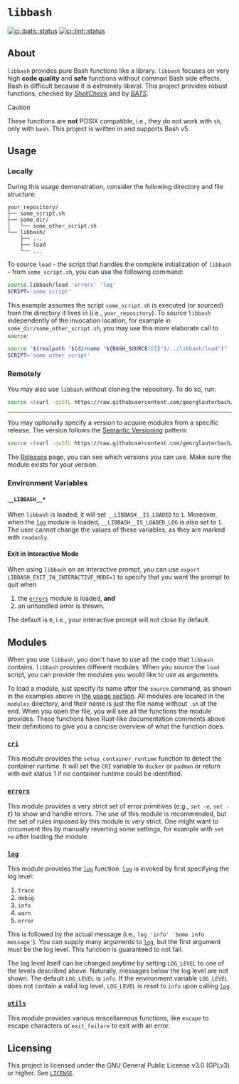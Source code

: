 # `libbash`

[![ci::bats::status]][ci::bats::action] [![ci::lint::status]][ci::lint::action]

[ci::bats::status]: https://img.shields.io/github/actions/workflow/status/georglauterbach/libbash/test-bats.yml?branch=main&color=blue&label=BASH%20UNIT%20TESTS&logo=github&logoColor=white&style=for-the-badge
[ci::bats::action]: https://github.com/georglauterbach/libbash/actions/workflows/test-bats.yml

[ci::lint::status]: https://img.shields.io/github/actions/workflow/status/georglauterbach/libbash/linting.yml?branch=main&color=blue&label=LINTING%20TESTS&logo=github&logoColor=white&style=for-the-badge
[ci::lint::action]: https://github.com/georglauterbach/libbash/actions/workflows/linting.yml

## About

`libbash` provides pure Bash functions like a library. `libbash` focuses on very high **code quality** and **safe** functions without common Bash side effects. Bash is difficult because it is extremely liberal. This project provides robust functions, checked by [_ShellCheck_](https://github.com/koalaman/shellcheck) and by [_BATS_](https://github.com/bats-core/bats-core).

>[!CAUTION]
>
> These functions are **not** POSIX compatible, i.e., they do not work with `sh`, only with `bash`. This project is written in and supports Bash v5.

## Usage

### Locally

During this usage demonstration, consider the following directory and file structure:

``` TXT
your_repository/
├── some_script.sh
├── some_dir/
│   └── some_other_script.sh
└── libbash/
    ├── ...
    ├── load
    └── ...
```

To source `load` - the script that handles the complete initialization of `libbash` - from `some_script.sh`, you can use the following command:

``` BASH
source libbash/load 'errors' 'log'
SCRIPT='some script'
```

This example assumes the script `some_script.sh` is executed (or sourced) from the directory it lives in (i.e., `your_repository`). To source `libbash` independently of the invocation location, for example in `some_dir/some_other_script.sh`, you may use this more elaborate call to `source`:

``` BASH
source "$(realpath "$(dirname "${BASH_SOURCE[0]}")/../libbash/load")" 'errors' 'log'
SCRIPT='some other script'
```

### Remotely

You may also use `libbash` without cloning the repository. To do so, run:

```bash
source <(curl -qsSfL https://raw.githubusercontent.com/georglauterbach/libbash/main/load) --online 'log'
```

---

You may optionally specify a version to acquire modules from a specific release. The version follows the [Semantic Versioning](https://semver.org/lang/de/) pattern:

```bash
source <(curl -qsSfL https://raw.githubusercontent.com/georglauterbach/libbash/main/load) --online --version '6.1.0' 'log'
```

The [Releases](https://github.com/georglauterbach/libbash/releases) page, you can see which versions you can use. Make sure the module exists for your version.

### Environment Variables

#### `__LIBBASH__*`

When `libbash` is loaded, it will set `__LIBBASH__IS_LOADED` to `1`. Moreover, when the [`log`] module is loaded, `__LIBBASH__IS_LOADED_LOG` is also set to `1`. The user cannot change the values of these variables, as they are marked with `readonly`.

#### Exit in Interactive Mode

When using `libbash` on an interactive prompt, you can use `export LIBBASH_EXIT_IN_INTERACTIVE_MODE=1` to specify that you want the prompt to quit when

1. the [`errors`] module is loaded, **and**
2. an unhandled error is thrown.

The default is `0`, i.e., your interactive prompt will not close by default.

## Modules

When you use `libbash`, you don't have to use all the code that `libbash` contains. `libbash` provides different modules. When you source the `load` script, you can provide the modules you would like to use as arguments.

To load a module, just specify its name after the `source` command, as shown in the examples above in [the usage section](#usage). All modules are located in the `modules` directory, and their name is just the file name without `.sh` at the end. When you open the file, you will see all the functions the module provides. These functions have Rust-like documentation comments above their definitions to give you a concise overview of what the function does.

### [`cri`](./modules/cri.sh)

This module provides the `setup_container_runtime` function to detect the container runtime. It will set the `CRI` variable to `docker` or `podman` or return with exit status 1 if no container runtime could be identified.

### [`errors`](./modules/errors.sh)

This module provides a very strict set of error primitives (e.g., `set -e`, `set -E`) to show and handle errors. The use of this module is recommended, but the set of rules imposed by this module is very strict. One might want to circumvent this by manually reverting some settings, for example with `set +e` after loading the module.

### [`log`](./modules/log.sh)

This module provides the [`log`] function. [`log`] is invoked by first specifying the log level:

1. `trace`
2. `debug`
3. `info`
4. `warn`
5. `error`

This is followed by the actual message (i.e., `log 'info' 'Some info message'`). You can supply many arguments to [`log`], but the first argument must be the log level. This function is guaranteed to not fail.

The log level itself can be changed anytime by setting `LOG_LEVEL` to one of the levels described above. Naturally, messages below the log level are not shown. The default `LOG_LEVEL` is `info`. If the environment variable `LOG_LEVEL` does not contain a valid log level, `LOG_LEVEL` is reset to `info` upon calling [`log`].

### [`utils`](./modules/utils.sh)

This module provides various miscellaneous functions, like `escape` to escape characters or `exit_failure` to exit with an error.

## Licensing

This project is licensed under the GNU General Public License v3.0 (GPLv3) or higher. See [`LICENSE`](./LICENSE).

[//]: # (Links)

[`cri`]: #cri
[`errors`]: #errors
[`log`]: #log
[`utils`]: #utils

